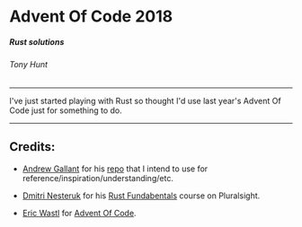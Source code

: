 # Advent Of Code 2018
##### Rust solutions 
###### Tony Hunt

---

I've just started playing with Rust so thought I'd use last year's Advent Of Code just for something to do.

---

## Credits:
* [Andrew Gallant](https://github.com/BurntSushi) for his [repo](https://github.com/BurntSushi/advent-of-code) that I intend to use for reference/inspiration/understanding/etc.
* [Dmitri Nesteruk](https://app.pluralsight.com/profile/author/dmitri-nesteruk) for his [Rust Fundabentals](https://app.pluralsight.com/library/courses/rust-fundamentals/table-of-contents) course on Pluralsight.

* [Eric Wastl](https://twitter.com/ericwastl) for [Advent Of Code](https://adventofcode.com/).
